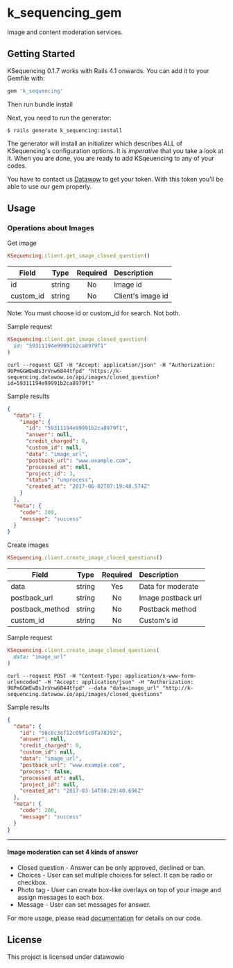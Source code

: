 # k_sequencing_gem

Image and content moderation services.

## Getting Started

KSequencing 0.1.7 works with Rails 4.1 onwards. You can add it to your Gemfile with:
```ruby
gem 'k_sequencing'
```
Then run bundle install

Next, you need to run the generator:

```console
$ rails generate k_sequencing:install
```

The generator will install an initializer which describes ALL of KSequencing's configuration options. It is *imperative* that you take a look at it. When you are done, you are ready to add KSqeuencing to any of your codes.

You have to contact us [Datawow](https://datawow.io/pages/contact) to get your token. With this token you'll be able to use our gem properly.

## Usage
### Operations about Images
Get image
```ruby
KSequencing.client.get_image_closed_question()
```

| Field        | Type           | Required  | Description |
| ------------- |:-------------:| :----:| :-----|
| id	     | string      |   No | Image id|
|custom_id | string     |    No | Client's image id |

Note: You must choose id or custom_id for search. Not both.

Sample request
```ruby
KSequencing.client.get_image_closed_question(
  id: "59311194e99991b2ca8979f1"
)
```

```
curl --request GET -H "Accept: application/json" -H "Authorization: 9UPmGGWEwBsJrVnw6844tfpd" "https://k-sequencing.datawow.io/api/images/closed_question?id=59311194e99991b2ca8979f1"
```

Sample results
```json
{
  "data": {
    "image": {
      "id": "59311194e99991b2ca8979f1",
      "answer": null,
      "credit_charged": 0,
      "custom_id": null,
      "data": "image_url",
      "postback_url": "www.example.com",
      "processed_at": null,
      "project_id": 3,
      "status": "unprocess",
      "created_at": "2017-06-02T07:19:48.574Z"
    }
  },
  "meta": {
    "code": 200,
    "message": "success"
  }
}
```

Create images
```ruby
KSequencing.client.create_image_closed_questions()
```
| Field        | Type           | Required  | Description |
| ------------- |:-------------:| :-----:| :-----|
| data     | 	string | Yes |Data for moderate|
| postback_url	     | string      | No | Image postback url|
| postback_method     | 	string | No |Postback method|
| custom_id	     | string      |   No |Custom's id|

Sample request

```ruby
KSequencing.client.create_image_closed_questions(
  data: "image_url"
)
```

```
curl --request POST -H "Content-Type: application/x-www-form-urlencoded" -H "Accept: application/json" -H "Authorization: 9UPmGGWEwBsJrVnw6844tfpd" --data "data=image_url" "http://k-sequencing.datawow.io/api/images/closed_questions"
```

Sample results
```json
{
  "data": {
    "id": "58c8c3ef12c09f1c0fa78392",
    "answer": null,
    "credit_charged": 0,
    "custom_id": null,
    "data": "image_url",
    "postback_url": "www.example.com",
    "process": false,
    "processed_at": null,
    "project_id": null,
    "created_at": "2017-03-14T08:29:40.696Z"
  },
  "meta": {
    "code": 200,
    "message": "success"
  }
}
```
---
#### Image moderation can set 4 kinds of answer
* Closed question - Answer can be only approved, declined or ban.
* Choices - User can set multiple choices for select. It can be radio or checkbox.
* Photo tag - User can create box-like overlays on top of your image and assign messages to each box.
* Message - User can set messages for answer.

For more usage, please read [documentation](docs/documentation.md) for details on our code.

## License

This project is licensed under datawowio
